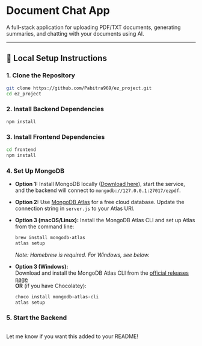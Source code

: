 # Document Chat App

A full-stack application for uploading PDF/TXT documents, generating summaries, and chatting with your documents using AI.

---

## 🚀 Local Setup Instructions

### 1. **Clone the Repository**
```bash
git clone https://github.com/Pabitra969/ez_project.git
cd ez_project
```

### 2. **Install Backend Dependencies**
```bash
npm install
```

### 3. **Install Frontend Dependencies**
```bash
cd frontend
npm install
```

### 4. **Set Up MongoDB**
- **Option 1:** Install MongoDB locally ([Download here](https://www.mongodb.com/try/download/community)), start the service, and the backend will connect to `mongodb://127.0.0.1:27017/ezpdf`.
- **Option 2:** Use [MongoDB Atlas](https://www.mongodb.com/cloud/atlas) for a free cloud database. Update the connection string in `server.js` to your Atlas URI.
- **Option 3 (macOS/Linux):** Install the MongoDB Atlas CLI and set up Atlas from the command line:
  ```bash
  brew install mongodb-atlas
  atlas setup
  ```
  _Note: Homebrew is required. For Windows, see below._

- **Option 3 (Windows):**  
  Download and install the MongoDB Atlas CLI from the [official releases page](https://www.mongodb.com/try/download/atlas-cli)  
  **OR** (if you have Chocolatey):
  ```powershell
  choco install mongodb-atlas-cli
  atlas setup
  ```

### 5. **Start the Backend**
```
```

Let me know if you want this added to your README!